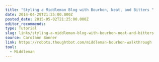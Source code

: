 ```yaml
---
title: "Styling a Middleman Blog with Bourbon, Neat, and Bitters "
date: 2014-04-29T21:25:00.000Z
posted_date: 2015-05-02T21:25:00.000Z
editor_recommends:
type: Tutorial
slug: links/styling-a-middleman-blog-with-bourbon-neat-and-bitters
source: Carolann Bonner
link: https://robots.thoughtbot.com/middleman-bourbon-walkthrough
tool:
  - Middleman
---
```





